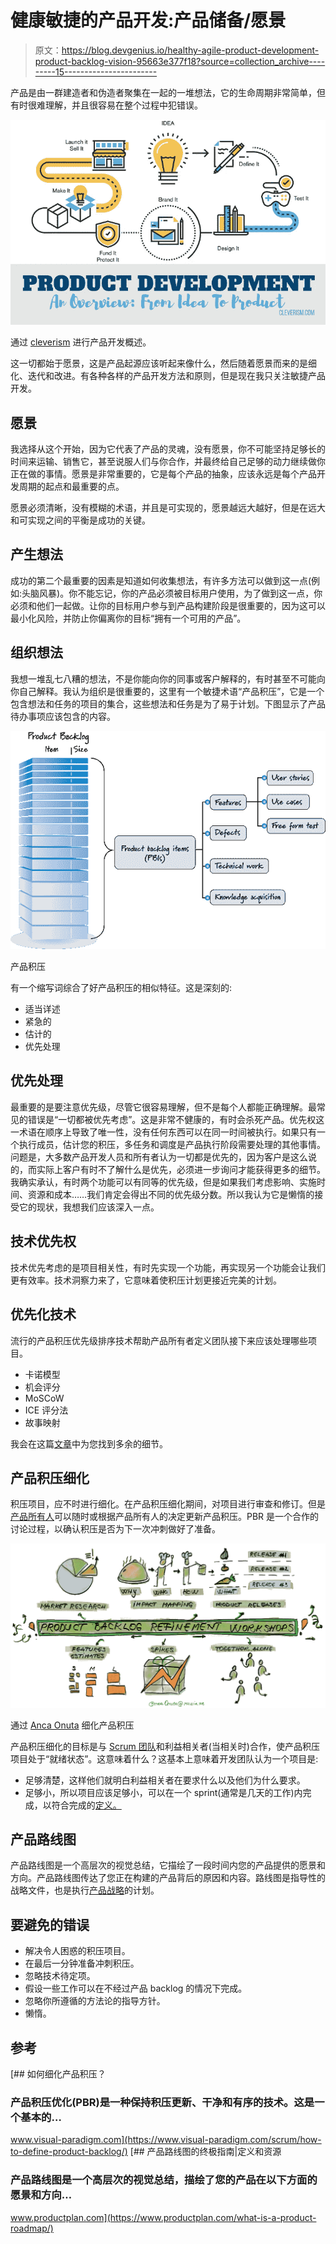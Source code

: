# 健康敏捷的产品开发:产品储备/愿景

> 原文：<https://blog.devgenius.io/healthy-agile-product-development-product-backlog-vision-95663e377f18?source=collection_archive---------15----------------------->

产品是由一群建造者和伪造者聚集在一起的一堆想法，它的生命周期非常简单，但有时很难理解，并且很容易在整个过程中犯错误。

![](img/5e4f68ae86226bff184c4b9634d774f9.png)

通过 [cleverism](https://www.cleverism.com/product-development-overview-idea-product/) 进行产品开发概述。

这一切都始于愿景，这是产品起源应该听起来像什么，然后随着愿景而来的是细化、迭代和改进。有各种各样的产品开发方法和原则，但是现在我只关注敏捷产品开发。

## 愿景

我选择从这个开始，因为它代表了产品的灵魂，没有愿景，你不可能坚持足够长的时间来运输、销售它，甚至说服人们与你合作，并最终给自己足够的动力继续做你正在做的事情。愿景是非常重要的，它是每个产品的抽象，应该永远是每个产品开发周期的起点和最重要的点。

愿景必须清晰，没有模糊的术语，并且是可实现的，愿景越远大越好，但是在远大和可实现之间的平衡是成功的关键。

## 产生想法

成功的第二个最重要的因素是知道如何收集想法，有许多方法可以做到这一点(例如:头脑风暴)。你不能忘记，你的产品必须被目标用户使用，为了做到这一点，你必须和他们一起做。让你的目标用户参与到产品构建阶段是很重要的，因为这可以最小化风险，并防止你偏离你的目标“拥有一个可用的产品”。

## 组织想法

我想一堆乱七八糟的想法，不是你能向你的同事或客户解释的，有时甚至不可能向你自己解释。我认为组织是很重要的，这里有一个敏捷术语“产品积压”，它是一个包含想法和任务的项目的集合，这些想法和任务是为了易于计划。下图显示了产品待办事项应该包含的内容。

![](img/79527ce1a77cf658e977bd993d302bc4.png)

产品积压

有一个缩写词综合了好产品积压的相似特征。这是深刻的:

*   适当详述
*   紧急的
*   估计的
*   优先处理

## 优先处理

最重要的是要注意优先级，尽管它很容易理解，但不是每个人都能正确理解。最常见的错误是“一切都被优先考虑”。这是非常不健康的，有时会杀死产品。优先权这一术语在顺序上导致了唯一性，没有任何东西可以在同一时间被执行。如果只有一个执行成员，估计您的积压，多任务和调度是产品执行阶段需要处理的其他事情。问题是，大多数产品开发人员和所有者认为一切都是优先的，因为客户是这么说的，而实际上客户有时不了解什么是优先，必须进一步询问才能获得更多的细节。我确实承认，有时两个功能可以有同等的优先级，但是如果我们考虑影响、实施时间、资源和成本……我们肯定会得出不同的优先级分数。所以我认为它是懒惰的接受它的现状，我想我们应该深入一点。

## 技术优先权

技术优先考虑的是项目相关性，有时先实现一个功能，再实现另一个功能会让我们更有效率。技术洞察力来了，它意味着使积压计划更接近完美的计划。

## 优先化技术

流行的产品积压优先级排序技术帮助产品所有者定义团队接下来应该处理哪些项目。

*   卡诺模型
*   机会评分
*   MoSCoW
*   ICE 评分法
*   故事映射

我会在这篇[文章](https://cuspy.io/blog/5-prioritization-techniques-to-narrow-a-product-backlog/)中为您找到多余的细节。

## 产品积压细化

积压项目，应不时进行细化。在产品积压细化期间，对项目进行审查和修订。但是[产品所有人](https://www.visual-paradigm.com/scrum/what-is-project-owner-role-in-scrum/)可以随时或根据产品所有人的决定更新产品积压。PBR 是一个合作的讨论过程，以确认积压是否为下一次冲刺做好了准备。

![](img/8d514cf94ec0e9b4523a528435cbf85e.png)

通过 [Anca Onuta](https://medium.com/@anca_51481?source=post_page-----4fcb01006705----------------------) 细化产品积压

产品积压细化的目标是与 [Scrum 团队](https://www.visual-paradigm.com/scrum/what-is-scrum-team/)和利益相关者(当相关时)合作，使产品积压项目处于“就绪状态”。这意味着什么？这基本上意味着开发团队认为一个项目是:

*   足够清楚，这样他们就明白利益相关者在要求什么以及他们为什么要求。
*   足够小，所以项目应该足够小，可以在一个 sprint(通常是几天的工作)内完成，以符合完成的[定义。](https://www.visual-paradigm.com/scrum/definition-of-done-vs-acceptance-criteria/)

## 产品路线图

产品路线图是一个高层次的视觉总结，它描绘了一段时间内您的产品提供的愿景和方向。产品路线图传达了您正在构建的产品背后的原因和内容。路线图是指导性的战略文件，也是执行[产品战略](https://www.productplan.com/guide-to-product-strategy/)的计划。

## 要避免的错误

*   解决令人困惑的积压项目。
*   在最后一分钟准备冲刺积压。
*   忽略技术待定项。
*   假设一些工作可以在不经过产品 backlog 的情况下完成。
*   忽略你所遵循的方法论的指导方针。
*   懒惰。

## 参考

[](https://www.visual-paradigm.com/scrum/how-to-define-product-backlog/) [## 如何细化产品积压？

### 产品积压优化(PBR)是一种保持积压更新、干净和有序的技术。这是一个基本的…

www.visual-paradigm.com](https://www.visual-paradigm.com/scrum/how-to-define-product-backlog/) [](https://www.productplan.com/what-is-a-product-roadmap/) [## 产品路线图的终极指南|定义和资源

### 产品路线图是一个高层次的视觉总结，描绘了您的产品在以下方面的愿景和方向…

www.productplan.com](https://www.productplan.com/what-is-a-product-roadmap/)
